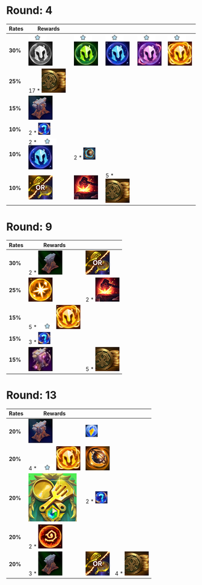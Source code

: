 # Round: 4
| **Rates** | **Rewards**                                                                                                                    |                                                                                                                            |                                                                                                                            |                                                                                                                            |                                                                                                                            |
| -         | -                                                                                                                              | -                                                                                                                          | -                                                                                                                          | -                                                                                                                          | -                                                                                                                          |
| **30%**   | ![Unit_Star](../../tftspecs/icon/rewards/Champion_Star_1.png)![Unit_Cost](../../tftspecs/icon/rewards/Champion_Cost_1.png)     | ![Unit_Star](../../tftspecs/icon/rewards/Champion_Star_1.png)![Unit_Cost](../../tftspecs/icon/rewards/Champion_Cost_2.png) | ![Unit_Star](../../tftspecs/icon/rewards/Champion_Star_1.png)![Unit_Cost](../../tftspecs/icon/rewards/Champion_Cost_3.png) | ![Unit_Star](../../tftspecs/icon/rewards/Champion_Star_1.png)![Unit_Cost](../../tftspecs/icon/rewards/Champion_Cost_4.png) | ![Unit_Star](../../tftspecs/icon/rewards/Champion_Star_1.png)![Unit_Cost](../../tftspecs/icon/rewards/Champion_Cost_5.png) |
| **25%**   | 17 * ![Gold](../../tftspecs/icon/rewards/Gold.png)                                                                             |                                                                                                                            |                                                                                                                            |                                                                                                                            |                                                                                                                            |
| **15%**   | ![ItemAnvil](../../tftspecs/icon/rewards/ItemAnvil.png)                                                                        |                                                                                                                            |                                                                                                                            |                                                                                                                            |                                                                                                                            |
| **10%**   | 2 * ![Component](../../tftspecs/icon/rewards/Component.jpg)                                                                    |                                                                                                                            |                                                                                                                            |                                                                                                                            |                                                                                                                            |
| **10%**   | 2 * ![Unit_Star](../../tftspecs/icon/rewards/Champion_Star_1.png)![Unit_Cost](../../tftspecs/icon/rewards/Champion_Cost_3.png) | 2 * ![LesserChampionDuplicator](../../tftspecs/icon/rewards/LesserChampionDuplicator.png)                                  |                                                                                                                            |                                                                                                                            |                                                                                                                            |
| **10%**   | ![spatula_or_pan](../../tftspecs/icon/rewards/spatula_or_pan.png)                                                              | ![Reforger](../../tftspecs/icon/rewards/Reforger.png)                                                                      | 5 * ![Gold](../../tftspecs/icon/rewards/Gold.png)                                                                          |                                                                                                                            |                                                                                                                            |
# Round: 9
| **Rates** | **Rewards**                                                                                                                    |                                                                   |
| -         | -                                                                                                                              | -                                                                 |
| **30%**   | 2 * ![ComponentAnvil](../../tftspecs/icon/rewards/ComponentAnvil.png)                                                          | ![spatula_or_pan](../../tftspecs/icon/rewards/spatula_or_pan.png) |
| **25%**   | ![RadiantItem](../../tftspecs/icon/rewards/RadiantItem.png)                                                                    | 2 * ![Reforger](../../tftspecs/icon/rewards/Reforger.png)         |
| **15%**   | 5 * ![Unit_Star](../../tftspecs/icon/rewards/Champion_Star_1.png)![Unit_Cost](../../tftspecs/icon/rewards/Champion_Cost_5.png) |                                                                   |
| **15%**   | 3 * ![Component](../../tftspecs/icon/rewards/Component.jpg)                                                                    |                                                                   |
| **15%**   | ![ArtifactAnvil](../../tftspecs/icon/rewards/ArtifactAnvil.png)                                                                | 5 * ![Gold](../../tftspecs/icon/rewards/Gold.png)                 |
# Round: 13
| **Rates** | **Rewards**                                                                                                                    |                                                                           |                                                   |
| -         | -                                                                                                                              | -                                                                         | -                                                 |
| **20%**   | ![ItemAnvil](../../tftspecs/icon/rewards/ItemAnvil.png)                                                                        | ![masterwork_upgrade](../../tftspecs/icon/rewards/masterwork_upgrade.png) |                                                   |
| **20%**   | 4 * ![Unit_Star](../../tftspecs/icon/rewards/Champion_Star_1.png)![Unit_Cost](../../tftspecs/icon/rewards/Champion_Cost_5.png) | ![ChampionDuplicator](../../tftspecs/icon/rewards/ChampionDuplicator.png) |                                                   |
| **20%**   | ![TacticiansCape](../../tftitems/icon/set14/Crown/TacticiansCape.png)                                                          | 2 * ![Component](../../tftspecs/icon/rewards/Component.jpg)               |                                                   |
| **20%**   | 2 * ![Artifact](../../tftspecs/icon/rewards/Artifact.png)                                                                      |                                                                           |                                                   |
| **20%**   | 3 * ![ComponentAnvil](../../tftspecs/icon/rewards/ComponentAnvil.png)                                                          | ![spatula_or_pan](../../tftspecs/icon/rewards/spatula_or_pan.png)         | 4 * ![Gold](../../tftspecs/icon/rewards/Gold.png) |
